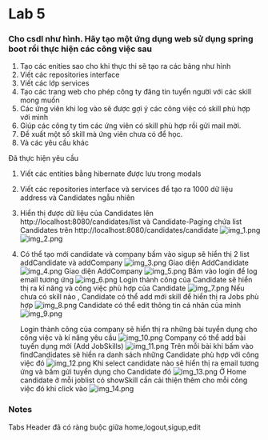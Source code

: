 # Lab 5
### Cho csdl như hình. Hãy tạo một ứng dụng web sử dụng spring boot rồi thực hiện các công việc sau
1. Tạo các enities sao cho khi thực thi sẽ tạo ra các bảng như hình
2. Viết các repositories interface
3. Viết các lớp services
4. Tạo các trang web cho phép công ty đăng tin tuyển người với các skill mong muốn
5. Các ứng viên khi log vào sẽ được gợi ý các công việc có skill phù hợp với mình
6. Giúp các công ty tìm các ứng viên có skill phù hợp rồi gửi mail mời.
7. Đề xuất một số skill mà ứng viên chưa có để học.
8. Và các yêu cầu khác

Đã thực hiện yêu cầu 
1. Viết các entities bằng hibernate được lưu trong modals
2. Viết các repositories interface và services để tạo ra 1000 dữ liệu address và Candidates ngẫu nhiên
3. Hiển thị được dữ liệu của Candidates lên http://localhost:8080/candidates/list và Candidate-Paging chứa list Candidates trên http://localhost:8080/candidates/candidate
![img_1.png](img_1.png)
![img_2.png](img_2.png)
4. Có thể tạo mới candidate và company bấm vào sigup sẽ hiển thị 2 list addCandidate và addCompany
![img_3.png](img_3.png)
   Giao diện AddCandidate
![img_4.png](img_4.png)
    Giao diện AddCompany
![img_5.png](img_5.png)
   Bấm vào login để log email tương ứng
![img_6.png](img_6.png)
   Login thành công của Candidate sẽ hiển thị ra kĩ năng và công việc phù hợp của Candidate
![img_7.png](img_7.png)
   Nếu chưa có skill nào , Candidate có thể add mới skill để hiển thị ra Jobs phù hợp
![img_8.png](img_8.png)
   Candidate có thể edit thông tin cá nhân của mình
   ![img_9.png](img_9.png)

    Login thành công của company sẽ hiển thị ra những bài tuyển dụng cho công việc và kí năng yêu cầu
![img_10.png](img_10.png)
   Company có thể add bài tuyển dụng mới (Add JobSkills)
![img_11.png](img_11.png)
   Trên mỗi bài khi bấm vào findCandidates sẽ hiển ra danh sách những Candidate phù hợp với công việc đó
   ![img_12.png](img_12.png)
   Khi select candidate nào sẽ hiển thị ra email tương ứng và bấm gửi tuyển dụng cho Candidate đó
![img_13.png](img_13.png)
   Ở Home candidate ở mỗi joblist có showSkill cần cải thiện thêm cho mỗi công việc đó khi click vào
![img_14.png](img_14.png)
### Notes
Tabs Header đã có ràng buộc giữa home,logout,sigup,edit
 